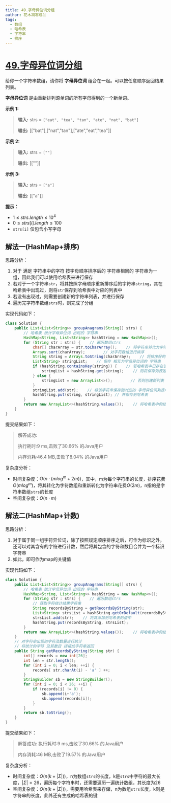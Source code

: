 ```yaml
---
title: 49.字母异位词分组
author: 花木凋零成兰
tags:
  - 数组
  - 哈希表
  - 字符串
  - 排序
---
```



# [49.字母异位词分组](https://leetcode.cn/problems/group-anagrams/description/)

给你一个字符串数组，请你将 **字母异位词** 组合在一起。可以按任意顺序返回结果列表。

**字母异位词** 是由重新排列源单词的所有字母得到的一个新单词。

**示例 1:**
> **输入:** strs = `["eat", "tea", "tan", "ate", "nat", "bat"]`
> 
> **输出:** [["bat"],["nat","tan"],["ate","eat","tea"]]

**示例 2:**
> **输入:** strs = `[""]`
> 
> **输出:** [[""]]

**示例 3:**
> **输入:** strs = `["a"]`
> 
> **输出:** [["a"]]

**提示：**

- $1 \leq strs.length \leq 10^4$
- $0 \leq strs[i].length \leq 100$
- `strs[i]` 仅包含小写字母

## 解法一(HashMap+排序)

思路分析：

1. 对于 满足 字符串中的字符 按字母顺序排序后的 字符串相同的 字符串为一组，因此我们可以使用哈希表来进行保存
2. 若对于一个字符串`str`，将其按照字母顺序重新排序后的字符串`string`，其在哈希表中出现过，则将`str`保存到哈希表中对应的列表中
3. 若没有出现过，则需要创建新的字符串列表，并进行保存
4. 遍历完字符串数组`strs`时，则完成了分组

实现代码如下：

```java
class Solution {
    public List<List<String>> groupAnagrams(String[] strs) {
        // 哈希表 统计字母异位词 出现的 字符串
        HashMap<String, List<String>> hashString = new HashMap<>();
        for (String str : strs) {    // 遍历数组strs
            char[] charArray = str.toCharArray();    // 将字符串转化为字符数组
            Arrays.sort(charArray);        // 对字符数组进行排序
            String string = Arrays.toString(charArray);    // 将排序好的字符数组转化为字符串
            List<String> stringList;    // 保存 相互为字母异位词的 字符串
            if (hashString.containsKey(string)) {    // 若哈希表中已存在该种字母异位词
                stringList = hashString.get(string);    // 则将保存列表返回
            } else {
                stringList = new ArrayList<>();        // 否则创建新列表
            }
            stringList.add(str);    // 将该字符串保存到对应的 字母异位词列表中
            hashString.put(string, stringList); // 并保存到哈希表
        }
        return new ArrayList<>(hashString.values());    // 将哈希表中的结果返回
    }
}
```

提交结果如下：

>
>解答成功:
> 
>    执行耗时:9 ms,击败了30.66% 的Java用户
> 
>    内存消耗:46.4 MB,击败了8.04% 的Java用户
> 


复杂度分析：

- 时间复杂度：$O(n \cdot (mlog^m+2m))$，其中，m为每个字符串的长度，排序花费$O(mlog^m)$，将其转化为字符数组和重新转化为字符串花费$O(2m)$，n指的是字符串数组`strs`的长度
- 空间复杂度：$O(n \cdot m)$

## 解法二(HashMap+计数)

思路分析：
1. 对于属于同一组字符异位词，除了按照规定顺序排序之后，可作为标识之外，还可以对其含有的字符进行计数，然后将其包含的字符和数目合并为一个标识字符串
2. 如此，即可作为map的关键值

实现代码如下：

```java
class Solution {
    public List<List<String>> groupAnagrams(String[] strs) {
        // 哈希表 统计字母异位词 出现的 字符串
        HashMap<String, List<String>> hashString = new HashMap<>();
        for (String str : strs) {    // 遍历数组strs
            // 获取字符统计结果字符串
            String recordsByString = getRecordsByString(str);
            List<String> strsList = hashString.getOrDefault(recordsByString, new ArrayList<>());
            strsList.add(str);    // 将其添加到哈希表的值中
            hashString.put(recordsByString, strsList);
        }
        return new ArrayList<>(hashString.values());    // 将哈希表中的结果返回
    }
    // 对字符串出现的字符及数量进行统计
    // 将统计的字符 及其数目 拼接成字符串返回
    public String getRecordsByString(String str) {
        int[] records = new int[26];
        int len = str.length();
        for (int i = 0; i < len; ++i) {
            records[ str.charAt(i) - 'a' ] ++;
        }
        StringBuilder sb = new StringBuilder();
        for (int i = 0; i < 26; ++i) {
            if (records[i] != 0) {
                sb.append(i+'a');
                sb.append(records[i]);
            }
        }
        return sb.toString();
    }
}
```

提交结果如下：

>
>解答成功:
>    执行耗时:9 ms,击败了30.66% 的Java用户
> 
>    内存消耗:46 MB,击败了19.57% 的Java用户

复杂度分析：

- 时间复杂度：$O(n(k+|Σ|))$，n为数组`strs`的长度，k是`strs`中字符的最大长度，$|Σ|=26$，遍历每个字符串时，还需要遍历一遍统计数组，其长度为26
- 空间复杂度：$O(n(k+|Σ|))$，需要用哈希表来存储，n为数组`strs`长度，k则是字符串的长度，此外还有生成的哈希表的键
